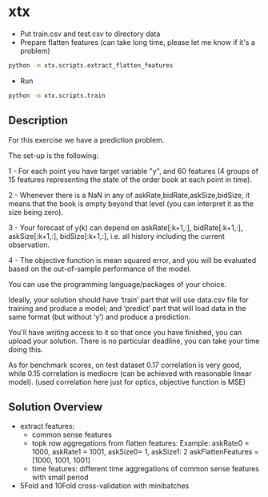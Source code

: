# xtx
- Put train.csv and test.csv to directory data
- Prepare flatten features (can take long time, please let me know if it's a problem)
```bash
python -m xtx.scripts.extract_flatten_features
```
- Run
```bash
python -m xtx.scripts.train
```
## Description

For this exercise we have a prediction problem.

The set-up is the following:

1 - For each point you have target variable "y", and 60 features (4 groups of 15 features representing the state of the order book at each point in time).

2 - Whenever there is a NaN in any of askRate,bidRate,askSize,bidSize, it means that the book is empty beyond that level (you can interpret it as the size being zero).

3 - Your forecast of y(k) can depend on askRate[:k+1,:], bidRate[:k+1,:], askSize[:k+1,:], bidSize[:k+1,:], i.e. all history including the current observation.

4 - The objective function is mean squared error, and you will be evaluated based on the out-of-sample performance of the model.

You can use the programming language/packages of your choice.

Ideally, your solution should have ‘train’ part that will use data.csv file for training and produce a model; and ‘predict’ part that will load data in the same format (but without ‘y’) and produce a prediction.

You'll have writing access to it so that once you have finished, you can upload your solution. There is no particular deadline, you can take your time doing this.

As for benchmark scores, on test dataset 0.17 correlation is very good, while 0.15 correlation is mediocre (can be achieved with reasonable linear model). (used correlation here just for optics, objective function is MSE)

## Solution Overview
- extract features:
    - common sense features
    - topk row aggregations from flatten features:
    Example: askRate0 = 1000, askRate1 = 1001, askSize0= 1, askSize1: 2
    askFlattenFeatures = [1000, 1001, 1001]
    - time features: different time aggregations of common sense features with small period
- 5Fold and 10Fold cross-validation with minibatches